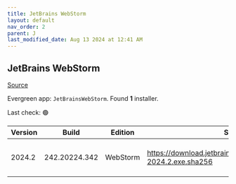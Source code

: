 ```yaml
---
title: JetBrains WebStorm
layout: default
nav_order: 2
parent: J
last_modified_date: Aug 13 2024 at 12:41 AM
---
```


## JetBrains WebStorm

[Source](https://www.jetbrains.com/webstorm)

Evergreen app: `JetBrainsWebStorm`. Found **1** installer.

Last check: 🟢

| Version | Build         | Edition  | Sha256                                                             | Date      | Size      | Type | URI                                                                                                                        |
| ------- | ------------- | -------- | ------------------------------------------------------------------ | --------- | --------- | ---- | -------------------------------------------------------------------------------------------------------------------------- |
| 2024.2  | 242.20224.342 | WebStorm | https://download.jetbrains.com/webstorm/WebStorm-2024.2.exe.sha256 | 12/8/2024 | 777259312 | exe  | [https://download.jetbrains.com/webstorm/WebStorm-2024.2.exe](https://download.jetbrains.com/webstorm/WebStorm-2024.2.exe) |
